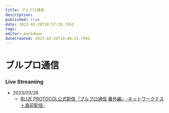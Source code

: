 ```yaml
---
title: ブルプロ通信
description: 
published: true
date: 2023-03-28T10:57:29.785Z
tags: 
editor: markdown
dateCreated: 2023-03-28T10:46:21.799Z
---
```


# ブルプロ通信
### Live Streaming


+ 2023/03/28
  + [BLUE PROTOCOL公式配信『ブルプロ通信 番外編』-ネットワークテスト直前配信-](https://www.youtube.com/watch?v=kgFkRcj_4tc)
